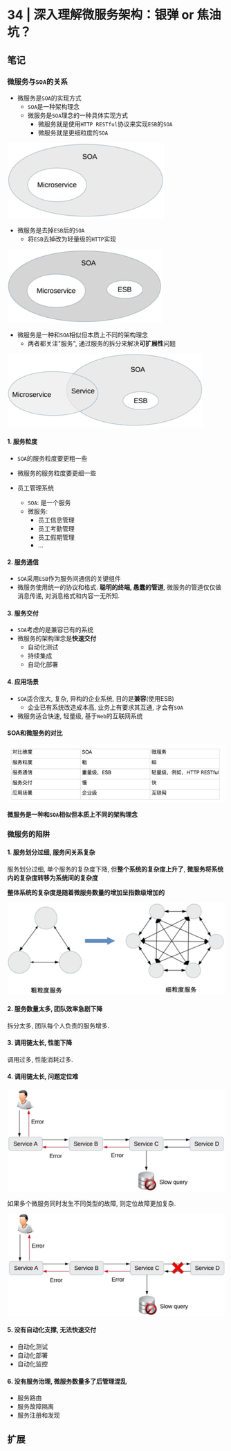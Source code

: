 # 34 | 深入理解微服务架构：银弹 or 焦油坑？ 

## 笔记

### 微服务与`SOA`的关系

* 微服务是`SOA`的实现方式
	* `SOA`是一种架构理念
	* 微服务是`SOA`理念的一种具体实现方式
		* 微服务就是使用`HTTP RESTful`协议来实现`ESB`的`SOA`
		* 微服务就是更细粒度的`SOA`

![](./img/34_01.png)

* 微服务是去掉`ESB`后的`SOA`
	* 将`ESB`去掉改为轻量级的`HTTP`实现

![](./img/34_02.png)

* 微服务是一种和`SOA`相似但本质上不同的架构理念
	* 两者都关注"服务", 通过服务的拆分来解决**可扩展性**问题

![](./img/34_03.png)

#### 1. 服务粒度

* `SOA`的服务粒度要更粗一些
* 微服务的服务粒度要更细一些

* 员工管理系统
	* `SOA`: 是一个服务
	* 微服务:
		* 员工信息管理
		* 员工考勤管理
		* 员工假期管理
		* ...

#### 2. 服务通信

* `SOA`采用`ESB`作为服务间通信的关键组件
* 微服务使用统一的协议和格式. **聪明的终端, 愚蠢的管道**, 微服务的管道仅仅做消息传递, 对消息格式和内容一无所知.

#### 3. 服务交付

* `SOA`考虑的是兼容已有的系统
* 微服务的架构理念是**快速交付**
	* 自动化测试
	* 持续集成
	* 自动化部署

#### 4. 应用场景

* `SOA`适合庞大, 复杂, 异构的企业系统, 目的是**兼容**(使用ESB)
	* 企业已有系统改造成本高, 业务上有要求其互通, 才会有`SOA`
* 微服务适合快速, 轻量级, 基于`Web`的互联网系统

#### SOA和微服务的对比

![](./img/34_04.png)

**微服务是一种和`SOA`相似但本质上不同的架构理念**

### 微服务的陷阱 

#### 1. 服务划分过细, 服务间关系复杂

服务划分过细, 单个服务的复杂度下降, 但**整个系统的复杂度上升了**, **微服务将系统内的复杂度转移为系统间的复杂度**

**整体系统的复杂度是随着微服务数量的增加呈指数级增加的**

![](./img/34_05.png)

#### 2. 服务数量太多, 团队效率急剧下降

拆分太多, 团队每个人负责的服务增多.

#### 3. 调用链太长, 性能下降

调用过多, 性能消耗过多.

#### 4. 调用链太长, 问题定位难

![](./img/34_06.png)

如果多个微服务同时发生不同类型的故障, 则定位故障更加复杂.

![](./img/34_07.png)

#### 5. 没有自动化支撑, 无法快速交付

* 自动化测试
* 自动化部署
* 自动化监控

#### 6. 没有服务治理, 微服务数量多了后管理混乱

* 服务路由
* 服务故障隔离
* 服务注册和发现

## 扩展